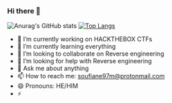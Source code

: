 ### Hi there 👋

![Anurag's GitHub stats](https://github-readme-stats.vercel.app/api?username=soufiane-radouni&show_icons=true&theme=radical)
[![Top Langs](https://github-readme-stats.vercel.app/api/top-langs/?username=soufiane-radouni&show_icons=true&theme=radical)](https://github.com/anuraghazra/github-readme-stats)

- 🔭 I’m currently working on HACKTHEBOX CTFs
- 🌱 I’m currently learning everything
- 👯 I’m looking to collaborate on Reverse engineering
- 🤔 I’m looking for help with Reverse engineering
- 💬 Ask me about anything
- 📫 How to reach me: soufiane97m@protonmail.com
- 😄 Pronouns: HE/HIM
- ⚡ 

